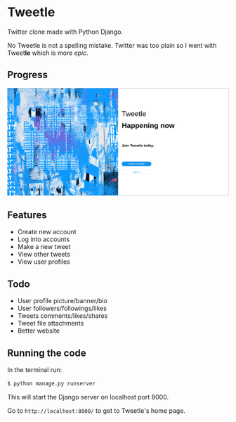 # Tweetle
Twitter clone made with Python Django.

No Tweetle is not a spelling mistake. Twitter was too plain so I went with Tweet**le** which is more *epic*.

## Progress

![progress](./static/progress.png)

## Features

- Create new account
- Log into accounts
- Make a new tweet
- View other tweets
- View user profiles

## Todo

- User profile picture/banner/bio
- User followers/followings/likes
- Tweets comments/likes/shares
- Tweet file attachments
- Better website

## Running the code

In the terminal run:

```bash
$ python manage.py runserver
```

This will start the Django server on localhost port 8000.

Go to `http://localhost:8000/` to get to Tweetle's home page.
